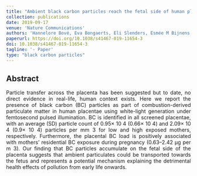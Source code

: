 ```yaml
---
title: "Ambient black carbon particles reach the fetal side of human placenta"
collection: publications
date: 2019-09-17
venue: 'Nature Communications'
authors: 'Hannelore Bové, Eva Bongaerts, Eli Slenders, Esmée M Bijnens, Nelly D Saenen, Wilfried Gyselaers, Peter Van Eyken, Michelle Plusquin, Maarten BJ Roeffaers, Marcel Ameloot, Tim S Nawrot'
paperurl: https://doi.org/10.1038/s41467-019-11654-3
doi: 10.1038/s41467-019-11654-3
tagline: '- Paper'
type: "black carbon particles"
---
```


<h2> Abstract </h2>
<p align= "justify">
Particle transfer across the placenta has been suggested but to date, no direct evidence in real-life, human context exists. Here we report the presence of black carbon (BC) particles as part of combustion-derived particulate matter in human placentae using white-light generation under femtosecond pulsed illumination. BC is identified in all screened placentae, with an average (SD) particle count of 0.95× 10 4 (0.66× 10 4) and 2.09× 10 4 (0.9× 10 4) particles per mm 3 for low and high exposed mothers, respectively. Furthermore, the placental BC load is positively associated with mothers’ residential BC exposure during pregnancy (0.63–2.42 µg per m 3). Our finding that BC particles accumulate on the fetal side of the placenta suggests that ambient particulates could be transported towards the fetus and represents a potential mechanism explaining the detrimental health effects of pollution from early life onwards.
  
  
  
  
